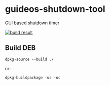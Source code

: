 # guideos-shutdown-tool
GUI based shutdown timer
    
[![build result](https://build.opensuse.org/projects/home:guideos/packages/guideos-shutdown-tool/badge.svg?type=default)](https://build.opensuse.org/package/show/home:guideos/guideos-shutdown-tool)
    
## Build DEB

```
dpkg-source --build ./
```
or:
```
dpkg-buildpackage -us -uc
```
